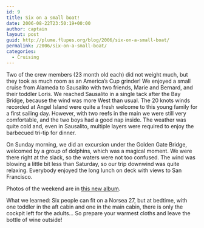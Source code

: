 ```yaml
---
id: 9
title: Six on a small boat!
date: 2006-08-22T23:50:19+00:00
author: captain
layout: post
guid: http://plume.flupes.org/blog/2006/six-on-a-small-boat/
permalink: /2006/six-on-a-small-boat/
categories:
  - Cruising
---
```

Two of the crew members (23 month old each) did not weight much, but they took as much room as an America’s Cup grinder! We enjoyed a small cruise from Alameda to Sausalito with two friends, Marie and Bernard, and their toddler Loris. We reached Sausalito in a single tack after the Bay Bridge, because the wind was more West than usual. The 20 knots winds recorded at Angel Island were quite a fresh welcome to this young family for a first sailing day. However, with two reefs in the main we were still very comfortable, and the two boys had a good nap inside. The weather was quite cold and, even in Sausalito, multiple layers were required to enjoy the barbecued tri-tip for dinner.

On Sunday morning, we did an excursion under the Golden Gate Bridge, welcomed by a group of dolphins, which was a magical moment. We were there right at the slack, so the waters were not too confused. The wind was blowing a little bit less than Saturday, so our trip downwind was quite relaxing. Everybody enjoyed the long lunch on deck with views to San Francisco.

Photos of the weekend are in [this new album](http://plume.flupes.org/gallery/sailing/2006-08_sausalito).

What we learned: Six people can fit on a Norsea 27, but at bedtime, with one toddler in the aft cabin and one in the main cabin, there is only the cockpit left for the adults… So prepare your warmest cloths and leave the bottle of wine outside!